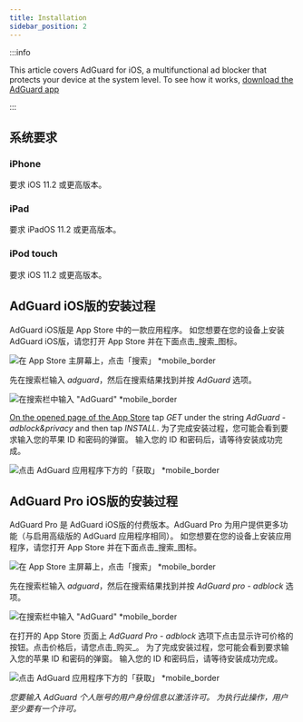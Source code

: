 ```yaml
---
title: Installation
sidebar_position: 2
---
```


:::info

This article covers AdGuard for iOS, a multifunctional ad blocker that protects your device at the system level. To see how it works, [download the AdGuard app](https://adguard.com/download.html?auto=true)

:::

## 系统要求

### iPhone

要求 iOS 11.2 或更高版本。

### iPad

要求 iPadOS 11.2 或更高版本。

### iPod touch

要求 iOS 11.2 或更高版本。

## AdGuard iOS版的安装过程

AdGuard iOS版是 App Store 中的一款应用程序。 如您想要在您的设备上安装 AdGuard iOS版，请您打开 App Store 并在下面点击_搜索_图标。

![在 App Store 主屏幕上，点击「搜索」 *mobile_border](https://cdn.adtidy.org/public/Adguard/kb/installation/iOS/en/1.png)

先在搜索栏输入 _adguard_，然后在搜索结果找到并按 _AdGuard_ 选项。

![在搜索栏中输入 "AdGuard" *mobile_border](https://cdn.adtidy.org/public/Adguard/kb/installation/iOS/en/2.png)

[On the opened page of the App Store](https://adguard.com/download.html?auto=1) tap _GET_ under the string _AdGuard - adblock&privacy_ and then tap _INSTALL_. 为了完成安装过程，您可能会看到要求输入您的苹果 ID 和密码的弹窗。 输入您的 ID 和密码后，请等待安装成功完成。

![点击 AdGuard 应用程序下方的「获取」 *mobile_border](https://cdn.adtidy.org/public/Adguard/kb/installation/iOS/en/3.png)

## AdGuard Pro iOS版的安装过程

AdGuard Pro 是 AdGuard iOS版的付费版本。AdGuard Pro 为用户提供更多功能（与启用高级版的 AdGuard 应用程序相同）。 如您想要在您的设备上安装应用程序，请您打开 App Store 并在下面点击_搜索_图标。

![在 App Store 主屏幕上，点击「搜索」 *mobile_border](https://cdn.adtidy.org/public/Adguard/kb/installation/iOS/en/1.png)

先在搜索栏输入 _adguard_，然后在搜索结果找到并按 _AdGuard pro - adblock_ 选项。

![在搜索栏中输入 "AdGuard" *mobile_border](https://cdn.adtidy.org/public/Adguard/kb/installation/iOS/en/2.png)

在打开的 App Store 页面上 _AdGuard Pro - adblock_ 选项下点击显示许可价格的按钮。点击价格后，请您点击_购买_。 为了完成安装过程，您可能会看到要求输入您的苹果 ID 和密码的弹窗。 输入您的 ID 和密码后，请等待安装成功完成。

![点击 AdGuard 应用程序下方的「获取」 *mobile_border](https://cdn.adtidy.org/public/Adguard/kb/installation/iOS/en/3.png)

*您要输入 AdGuard 个人账号的用户身份信息以激活许可。 为执行此操作，用户至少要有一个许可。*
